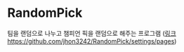 # RandomPick
팀을 랜덤으로 나누고 챔피언 픽을 랜덤으로 해주는 프로그램 ([링크](https://github.com/jhon3242/RandomPick/settings/pages)https://github.com/jhon3242/RandomPick/settings/pages)
